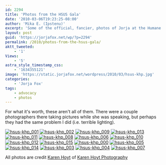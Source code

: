```yaml
---
id: 2294
title: 'Photos from the HSUS Gala'
date: '2010-03-06T19:23:25-08:00'
author: 'Mika E. (Ipstenu)'
excerpt: 'Some of the official, fancier, photos of Jorja at the Humane Society''s Gala are now up. '
layout: post
guid: 'https://jorjafox.net/wp/?p=2294'
permalink: /2010/photos-from-the-hsus-gala/
aktt_tweeted:
    - '1'
Views:
    - '5'
astra_style_timestamp_css:
    - '1634355121'
image: 'https://static.jorjafox.net/wordpress/2010/03/hsus-khp.jpg'
categories:
    - 'Jorja Fox'
tags:
    - advocacy
    - photos
---
```


For what it's worth, these aren't all of them.  There were a couple photographers there taking pictures while she was speaking, but perhaps they had the same problem I did (i.e. terrible lighting).

<a href="https://jorjafox.net/gallery/pub/animals/20100227-spotlightchi/hsus-khp_001.jpg"><img class="ZenphotoPress_thumb " alt="hsus-khp_001" title="hsus-khp_001" src="https://jorjafox.net/gallery/cache/pub/animals/20100227-spotlightchi/hsus-khp_001_200_cw200_ch200_thumb.jpg"  /></a> <a href="https://jorjafox.net/gallery/pub/animals/20100227-spotlightchi/hsus-khp_002.jpg"><img class="ZenphotoPress_thumb " alt="hsus-khp_002" title="hsus-khp_002" src="https://jorjafox.net/gallery/cache/pub/animals/20100227-spotlightchi/hsus-khp_002_200_cw200_ch200_thumb.jpg"  /></a> <a href="https://jorjafox.net/gallery/pub/animals/20100227-spotlightchi/hsus-khp_009.jpg"><img class="ZenphotoPress_thumb " alt="hsus-khp_009" title="hsus-khp_009" src="https://jorjafox.net/gallery/cache/pub/animals/20100227-spotlightchi/hsus-khp_009_200_cw200_ch200_thumb.jpg"  /></a> <a href="https://jorjafox.net/gallery/pub/animals/20100227-spotlightchi/hsus-khp_013.jpg"><img class="ZenphotoPress_thumb " alt="hsus-khp_013" title="hsus-khp_013" src="https://jorjafox.net/gallery/cache/pub/animals/20100227-spotlightchi/hsus-khp_013_200_cw200_ch200_thumb.jpg"  /></a> <a href="https://jorjafox.net/gallery/pub/animals/20100227-spotlightchi/hsus-khp_011.jpg"><img class="ZenphotoPress_thumb " alt="hsus-khp_011" title="hsus-khp_011" src="https://jorjafox.net/gallery/cache/pub/animals/20100227-spotlightchi/hsus-khp_011_200_cw200_ch200_thumb.jpg"  /></a> <a href="https://jorjafox.net/gallery/pub/animals/20100227-spotlightchi/hsus-khp_008.jpg"><img class="ZenphotoPress_thumb " alt="hsus-khp_008" title="hsus-khp_008" src="https://jorjafox.net/gallery/cache/pub/animals/20100227-spotlightchi/hsus-khp_008_200_cw200_ch200_thumb.jpg"  /></a> <a href="https://jorjafox.net/gallery/pub/animals/20100227-spotlightchi/hsus-khp_006.jpg"><img class="ZenphotoPress_thumb " alt="hsus-khp_006" title="hsus-khp_006" src="https://jorjafox.net/gallery/cache/pub/animals/20100227-spotlightchi/hsus-khp_006_200_cw200_ch200_thumb.jpg"  /></a> <a href="https://jorjafox.net/gallery/pub/animals/20100227-spotlightchi/hsus-khp_010.jpg"><img class="ZenphotoPress_thumb " alt="hsus-khp_010" title="hsus-khp_010" src="https://jorjafox.net/gallery/cache/pub/animals/20100227-spotlightchi/hsus-khp_010_200_cw200_ch200_thumb.jpg"  /></a> <a href="https://jorjafox.net/gallery/pub/animals/20100227-spotlightchi/hsus-khp_012.jpg"><img class="ZenphotoPress_thumb " alt="hsus-khp_012" title="hsus-khp_012" src="https://jorjafox.net/gallery/cache/pub/animals/20100227-spotlightchi/hsus-khp_012_200_cw200_ch200_thumb.jpg"  /></a> <a href="https://jorjafox.net/gallery/pub/animals/20100227-spotlightchi/hsus-khp_015.jpg"><img class="ZenphotoPress_thumb " alt="hsus-khp_015" title="hsus-khp_015" src="https://jorjafox.net/gallery/cache/pub/animals/20100227-spotlightchi/hsus-khp_015_200_cw200_ch200_thumb.jpg"  /></a> <a href="https://jorjafox.net/gallery/pub/animals/20100227-spotlightchi/hsus-khp_000.jpg"><img class="ZenphotoPress_thumb " alt="hsus-khp_000" title="hsus-khp_000" src="https://jorjafox.net/gallery/cache/pub/animals/20100227-spotlightchi/hsus-khp_000_200_cw200_ch200_thumb.jpg"  /></a> <a href="https://jorjafox.net/gallery/pub/animals/20100227-spotlightchi/hsus-khp_005.jpg"><img class="ZenphotoPress_thumb " alt="hsus-khp_005" title="hsus-khp_005" src="https://jorjafox.net/gallery/cache/pub/animals/20100227-spotlightchi/hsus-khp_005_200_cw200_ch200_thumb.jpg"  /></a> <a href="https://jorjafox.net/gallery/pub/animals/20100227-spotlightchi/hsus-khp_014.jpg"><img class="ZenphotoPress_thumb " alt="hsus-khp_014" title="hsus-khp_014" src="https://jorjafox.net/gallery/cache/pub/animals/20100227-spotlightchi/hsus-khp_014_200_cw200_ch200_thumb.jpg"  /></a> <a href="https://jorjafox.net/gallery/pub/animals/20100227-spotlightchi/hsus-khp_003.jpg"><img class="ZenphotoPress_thumb " alt="hsus-khp_003" title="hsus-khp_003" src="https://jorjafox.net/gallery/cache/pub/animals/20100227-spotlightchi/hsus-khp_003_200_cw200_ch200_thumb.jpg"  /></a> <a href="https://jorjafox.net/gallery/pub/animals/20100227-spotlightchi/hsus-khp_004.jpg"><img class="ZenphotoPress_thumb " alt="hsus-khp_004" title="hsus-khp_004" src="https://jorjafox.net/gallery/cache/pub/animals/20100227-spotlightchi/hsus-khp_004_200_cw200_ch200_thumb.jpg"  /></a> <a href="https://jorjafox.net/gallery/pub/animals/20100227-spotlightchi/hsus-khp_007.jpg"><img class="ZenphotoPress_thumb " alt="hsus-khp_007" title="hsus-khp_007" src="https://jorjafox.net/gallery/cache/pub/animals/20100227-spotlightchi/hsus-khp_007_200_cw200_ch200_thumb.jpg"  /></a>

All photos are credit <a href="http://www.karenhoyt.com">Karen Hoyt</a> of <a href="http://www.karenhoytphotography.com/">Karen Hoyt Photography</a>